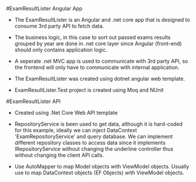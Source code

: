 #ExamResultLister Angular App
- The ExamResultLister is an Angular and .net core app that is designed
to consume 3rd party API to fetch data.

- The business logic, in this case to sort out passed exams results grouped by 
year are done in .net core layer since Angular (front-end) should 
only contains application logic.

- A seperate .net MVC app is used to communicate with 3rd party API, so 
the frontend will only have to communicate with internal application.

- The ExamResultLister was created using dotnet angular web template.

- ExamResultLister.Test project is created using Moq and NUnit


#ExamResultLister API
- Created using .Net Core Web API template

- RepositoryService is been used to get data, although it is hard-coded for this example, ideally
we can inject DataContext 'ExamRepositoryService' and query database. We can implement different 
repository classes to access data since it implements IRepositoryService without 
changing the underline controller thus without changing the client API calls.

- Use AutoMapper to map Model objects with ViewModel objects. Usually use to map DataContext objects (EF Objects) 
with ViewModel objects.

